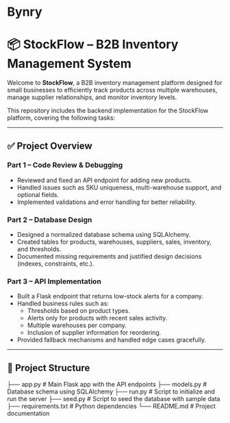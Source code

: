# Bynry
# 📦 StockFlow – B2B Inventory Management System

Welcome to **StockFlow**, a B2B inventory management platform designed for small businesses to efficiently track products across multiple warehouses, manage supplier relationships, and monitor inventory levels.

This repository includes the backend implementation for the StockFlow platform, covering the following tasks:

---

## ✅ Project Overview

### Part 1 – Code Review & Debugging
- Reviewed and fixed an API endpoint for adding new products.
- Handled issues such as SKU uniqueness, multi-warehouse support, and optional fields.
- Implemented validations and error handling for better reliability.

### Part 2 – Database Design
- Designed a normalized database schema using SQLAlchemy.
- Created tables for products, warehouses, suppliers, sales, inventory, and thresholds.
- Documented missing requirements and justified design decisions (indexes, constraints, etc.).

### Part 3 – API Implementation
- Built a Flask endpoint that returns low-stock alerts for a company.
- Handled business rules such as:
  - Thresholds based on product types.
  - Alerts only for products with recent sales activity.
  - Multiple warehouses per company.
  - Inclusion of supplier information for reordering.
- Provided fallback mechanisms and handled edge cases gracefully.

---

## 📂 Project Structure
├── app.py # Main Flask app with the API endpoints
├── models.py # Database schema using SQLAlchemy
├── run.py # Script to initialize and run the server
├── seed.py # Script to seed the database with sample data
├── requirements.txt # Python dependencies
└── README.md # Project documentation
